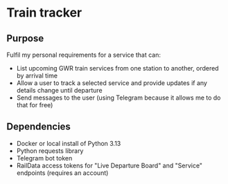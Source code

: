 # Train tracker

## Purpose
Fulfil my personal requirements for a service that can:
* List upcoming GWR train services from one station to another, ordered by arrival time
* Allow a user to track a selected service and provide updates if any details change until departure
* Send messages to the user (using Telegram because it allows me to do that for free)

## Dependencies
* Docker or local install of Python 3.13
* Python requests library
* Telegram bot token
* RailData access tokens for "Live Departure Board" and "Service" endpoints (requires an account)
